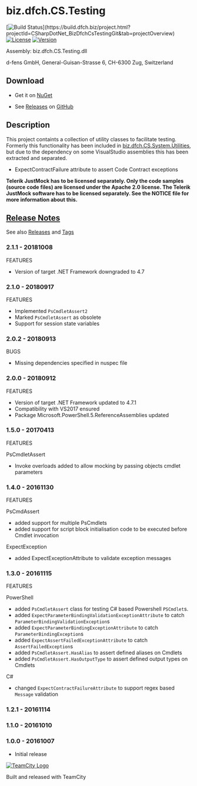 # biz.dfch.CS.Testing
[![Build Status](https://build.dfch.biz/app/rest/builds/buildType:(id:CSharpDotNet_BizDfchCsTestingGit_Build)/statusIcon)](https://build.dfch.biz/project.html?projectId=CSharpDotNet_BizDfchCsTestingGit&tab=projectOverview)
[![License](https://img.shields.io/badge/license-Apache%20License%202.0-blue.svg)](https://github.com/dfch/biz.dfch.CS.Testing/blob/master/LICENSE)
[![Version](https://img.shields.io/nuget/v/biz.dfch.CS.Testing.svg)](https://www.nuget.org/packages/biz.dfch.CS.Testing/)

Assembly: biz.dfch.CS.Testing.dll

d-fens GmbH, General-Guisan-Strasse 6, CH-6300 Zug, Switzerland

## Download

* Get it on [NuGet](https://www.nuget.org/packages/biz.dfch.CS.Testing/)

* See [Releases](https://github.com/dfch/biz.dfch.CS.Testing/releases) on [GitHub](https://github.com/dfch/biz.dfch.CS.Testing)

## Description

This project containts a collection of utility classes to facilitate testing. Formerly this functionality has been included in [biz.dfch.CS.System.Utilities](https://github.com/dfch/biz.dfch.CS.System.Utilities), but due to the dependency on some VisualStudio assemblies this has been extracted and separated.

* ExpectContractFailure attribute to assert Code Contract exceptions

**Telerik JustMock has to be licensed separately. Only the code samples (source code files) are licensed under the Apache 2.0 license. The Telerik JustMock software has to be licensed separately. See the NOTICE file for more information about this.**

## [Release Notes](https://github.com/dfch/biz.dfch.CS.Testing/releases)

See also [Releases](https://github.com/dfch/biz.dfch.CS.Testing/releases) and [Tags](https://github.com/dfch/biz.dfch.CS.Testing/tags)

### 2.1.1 - 20181008
FEATURES

* Version of target .NET Framework downgraded to 4.7

### 2.1.0 - 20180917
FEATURES

* Implemented `PsCmdletAssert2`
* Marked `PsCmdletAssert` as obsolete
* Support for session state variables

### 2.0.2 - 20180913
BUGS

* Missing dependencies specified in nuspec file

### 2.0.0 - 20180912
FEATURES

* Version of target .NET Framework updated to 4.7.1
* Compatibility with VS2017 ensured
* Package Microsoft.PowerShell.5.ReferenceAssemblies updated

### 1.5.0 - 20170413
FEATURES

PsCmdletAssert
* Invoke overloads added to allow mocking by passing objects cmdlet parameters

### 1.4.0 - 20161130
FEATURES

PsCmdAssert
- added support for multiple PsCmdlets
- added support for script block initialisation code to be executed before Cmdlet invocation

ExpectException
- added ExpectExceptionAttribute to validate exception messages

### 1.3.0 - 20161115
FEATURES

PowerShell

* added `PsCmdletAssert` class for testing C# based Powershell `PSCmdlet`s.
* added `ExpectParameterBindingValidationExceptionAttribute` to catch `ParameterBindingValidationException`s
* added `ExpectParameterBindingExceptionAttribute` to catch `ParameterBindingException`s
* added `ExpectAssertFailedExceptionAttribute` to catch `AssertFailedException`s
* added `PsCmdletAssert.HasAlias` to assert defined aliases on Cmdlets
* added `PsCmdletAssert.HasOutputType` to assert defined output types on Cmdlets

C#
* changed `ExpectContractFailureAttribute` to support regex based `Message` validation

### 1.2.1 - 20161114

### 1.1.0 - 20161010

### 1.0.0 - 20161007

* Initial release

[![TeamCity Logo](https://github.com/dfch/biz.dfch.CS.Testing/blob/develop/TeamCity.png)](https://www.jetbrains.com/teamcity/)

Built and released with TeamCity
